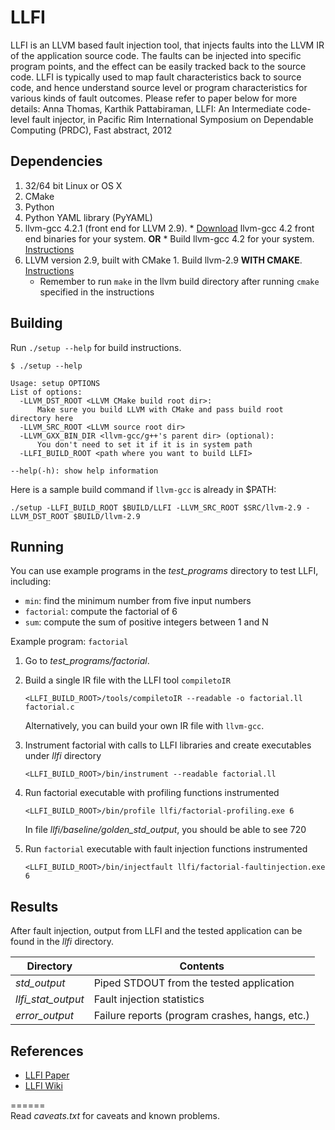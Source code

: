 LLFI
====

LLFI is an LLVM based fault injection tool, that injects faults into the LLVM IR of the application source code.  The faults can be injected into specific program points, and the effect can be easily tracked back to the source code.  LLFI is typically used to map fault characteristics back to source code, and hence understand source level or program characteristics for various kinds of fault outcomes.    Please refer to paper below for more details: Anna Thomas, Karthik Pattabiraman, LLFI: An Intermediate code-level fault injector, in Pacific Rim International Symposium on Dependable Computing (PRDC), Fast abstract, 2012

Dependencies
------------
  1. 32/64 bit Linux or OS X
  2. CMake
  3. Python
  4. Python YAML library (PyYAML)
  5. llvm-gcc 4.2.1 (front end for LLVM 2.9).
    * [Download](http://llvm.org/releases/download.html#2.9) llvm-gcc 4.2 front end binaries for your system. **OR**
    * Build llvm-gcc 4.2 for your system. [Instructions](http://llvm.org/releases/2.9/docs/GettingStarted.html#installcf)
  6. LLVM version 2.9, built with CMake
    1. Build llvm-2.9 **WITH CMAKE**. [Instructions](http://llvm.org/docs/CMake.html)
      * Remember to run `make` in the llvm build directory after running `cmake` specified in the instructions

Building
--------
Run `./setup --help` for build instructions.
```
$ ./setup --help

Usage: setup OPTIONS
List of options:
  -LLVM_DST_ROOT <LLVM CMake build root dir>:
      Make sure you build LLVM with CMake and pass build root directory here
  -LLVM_SRC_ROOT <LLVM source root dir>
  -LLVM_GXX_BIN_DIR <llvm-gcc/g++'s parent dir> (optional):
      You don't need to set it if it is in system path
  -LLFI_BUILD_ROOT <path where you want to build LLFI>

--help(-h): show help information
```
Here is a sample build command if `llvm-gcc` is already in $PATH:
```
./setup -LLFI_BUILD_ROOT $BUILD/LLFI -LLVM_SRC_ROOT $SRC/llvm-2.9 -LLVM_DST_ROOT $BUILD/llvm-2.9
```

Running
-------
You can use example programs in the *test_programs* directory to test LLFI, including: 
  * `min`: find the minimum number from five input numbers
  * `factorial`: compute the factorial of 6
  * `sum`: compute the sum of positive integers between 1 and N

Example program: `factorial`
  1. Go to *test_programs/factorial*. 
  2. Build a single IR file with the LLFI tool `compiletoIR`

      ```
      <LLFI_BUILD_ROOT>/tools/compiletoIR --readable -o factorial.ll factorial.c
      ```
     Alternatively, you can build your own IR file with `llvm-gcc`.
  3. Instrument factorial with calls to LLFI libraries and create executables under *llfi* directory

      ```
      <LLFI_BUILD_ROOT>/bin/instrument --readable factorial.ll
      ```
  4. Run factorial executable with profiling functions instrumented

      ```
      <LLFI_BUILD_ROOT>/bin/profile llfi/factorial-profiling.exe 6
      ```
     In file *llfi/baseline/golden_std_output*, you should be able to see 720
  5. Run `factorial` executable with fault injection functions instrumented

      ```
      <LLFI_BUILD_ROOT>/bin/injectfault llfi/factorial-faultinjection.exe 6
      ```

Results
-------
After fault injection, output from LLFI and the tested application can be found
in the *llfi* directory.

|     Directory      |                 Contents                       |
| ------------------ | ---------------------------------------------- |
| *std_output*       | Piped STDOUT from the tested application       |
| *llfi_stat_output* | Fault injection statistics                     |
| *error_output*     | Failure reports (program crashes, hangs, etc.) |


References
----------
* [LLFI Paper](http://blogs.ubc.ca/karthik/2013/02/15/llfi-an-intermediate-code-level-fault-injector-for-soft-computing-applications/)
* [LLFI Wiki](https://github.com/DependableSystemsLab/LLFI/wiki)

======		
Read *caveats.txt* for caveats and known problems.
